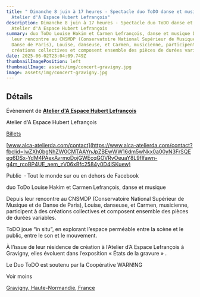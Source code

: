 ```yaml
---
title: " Dimanche 8 juin à 17 heures - Spectacle duo ToDO danse et musique -
  Atelier d'A Espace Hubert Lefrançois"
description: Dimanche 8 juin à 17 heures - Spectacle duo ToDO danse et musique -
  Atelier d'A Espace Hubert Lefrançois
summary: duo ToDo Louise Hakim et Carmen Lefrançois, danse et musique Depuis
  leur rencontre au CNSMDP (Conservatoire National Supérieur de Musique et de
  Danse de Paris), Louise, danseuse, et Carmen, musicienne, participent à des
  créations collectives et composent ensemble des pièces de durées variables.
date: 2025-06-02T23:04:09.749Z
thumbnailImagePosition: left
thumbnailImage: assets/img/concert-gravigny.jpg
image: assets/img/concert-gravigny.jpg
---
```

<!--StartFragment-->

## Détails



Évènement de **[Atelier d'A Espace Hubert Lefrançois](https://www.facebook.com/ALCA27)**



Atelier d'A Espace Hubert Lefrançois

[](https://www.alca-atelierda.com/contact?fbclid=IwZXh0bgNhZW0CMTAAYnJpZBEwWW16dm5wNkx0a00yN3FrSQEeq6DSx-YdM4PAexAvrmoDojGWEcqGOVRvOeuaY8L9flfawn-g4m_rcoBP4UE_aem_zV06xBfc2584y0D4ISKuew)

[Billets](https://www.alca-atelierda.com/contact?fbclid=IwZXh0bgNhZW0CMTAAYnJpZBEwWW16dm5wNkx0a00yN3FrSQEeq6DSx-YdM4PAexAvrmoDojGWEcqGOVRvOeuaY8L9flfawn-g4m_rcoBP4UE_aem_zV06xBfc2584y0D4ISKuew)

[www.alca-atelierda.com/contact](https://www.alca-atelierda.com/contact?fbclid=IwZXh0bgNhZW0CMTAAYnJpZBEwWW16dm5wNkx0a00yN3FrSQEeq6DSx-YdM4PAexAvrmoDojGWEcqGOVRvOeuaY8L9flfawn-g4m_rcoBP4UE_aem_zV06xBfc2584y0D4ISKuew)



Public  · Tout le monde sur ou en dehors de Facebook

duo ToDo Louise Hakim et Carmen Lefrançois, danse et musique

Depuis leur rencontre au CNSMDP (Conservatoire National Supérieur de Musique et de Danse de Paris), Louise, danseuse, et Carmen, musicienne, participent à des créations collectives et composent ensemble des pièces de durées variables.

ToDO joue “in situ”, en explorant l’espace perméable entre la scène et le public, entre le son et le mouvement.

À l’issue de leur résidence de création à l’Atelier d’A Espace Lefrançois à Gravigny, elles évoluent dans l’exposition « États de la gravure » .

Le Duo ToDO est soutenu par la Coopérative WARN!NG

Voir moins

[Gravigny, Haute-Normandie, France](https://www.facebook.com/events/explore/gravigny-haute-normandie-france/107181762653801/)

<!--EndFragment-->